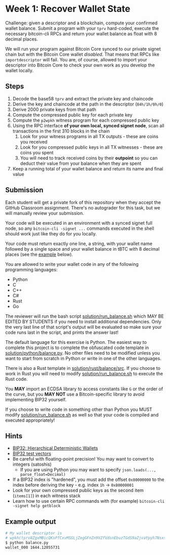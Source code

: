 # Week 1: Recover Wallet State

Challenge: given a descriptor and a blockchain, compute your confirmed wallet
balance. Submit a program with your `tprv` hard-coded, execute the necessary
bitcoin-cli RPCs and return your wallet balance as float with 8 decimal places.

We will run your program against Bitcoin Core synced to our private signet chain
but with the Bitcoin Core wallet *disabled*. That means that RPCs like
`importdescriptor` will fail. You are, of course, allowed to import your
descriptor into Bitcoin Core to check your own work as you develop the wallet locally.

## Steps

1. Decode the base58 `tprv` and extract the private key and chaincode
2. Derive the key and chaincode at the path in the descriptor (`84h/1h/0h/0`)
3. Derive 2000 private keys from that path
4. Compute the compressed public key for each private key
5. Compute the `p2wpkh` witness program for each compressed public key
6. Using the RPC interface **of your own local, synced signet node**, scan all transactions in the first 310 blocks in the chain
    1. Look for your witness programs in all TX outputs - these are coins you received
    2. Look for you compressed public keys in all TX witnesses - these are coins you spent
    3. You will need to track received coins by their **outpoint** so you can deduct their value from your balance when they are spent
7. Keep a running total of your wallet balance and return its name and final value

## Submission

Each student will get a private fork of this repository when they accept the
GitHub Classroom assignment. There's no autograder for this task, but we will
manually review your submission.

Your code will be executed in an environment with a synced signet full node,
so any `bitcoin-cli -signet ...` commands executed in the shell should work
just like they do for you locally.

Your code must return exactly one line, a string, with your wallet name followed
by a single space and your wallet balance in tBTC with 8 decimal places
(see the [example](#example-output) below).

You are allowed to write your wallet code in any of the following programming
languages:

- Python
- C
- C++
- C#
- Rust
- Go

The reviewer will run the bash script
[solution/run_balance.sh](solution/run_balance.sh) which MAY BE EDITED BY
STUDENTS if you need to install additional dependencies. Only the very last line
of that script's output will be evaluated so make sure your code runs last in
the script, and prints the answer last!

The default language for this exercise is Python. The easiest
way to complete this project is to complete the obfuscated code template in
[solution/python/balance.py](solution/python/balance.py). No other files need
to be modified unless you want to start from scratch in Python or write in one
of the other languages.

There is also a Rust template in [solution/rust/balance/src](solution/rust/balance/src).
If you choose to work in Rust you will need to modify [solution/run_balance.sh](solution/run_balance.sh)
to execute the Rust code.

You **MAY** import an ECDSA library to access constants like `G` or the order
of the curve, but you **MAY NOT** use a Bitcoin-specific library to avoid implementing
BIP32 yourself.

If you choose to write code in something other than Python you MUST modify
[solution/run_balance.sh](solution/run_balance.sh) as well so that your code is compiled and
executed appropriately!

## Hints

- [BIP32: Hierarchical Deterministic Wallets](https://github.com/bitcoin/bips/blob/master/bip-0032.mediawiki)
- [BIP32 test vectors](https://en.bitcoin.it/wiki/BIP_0032_TestVectors)
- Be careful with floating-point precision! You may want to convert to integers (satoshis)
    - If you are using Python you may want to specify `json.loads(...,  parse_float=Decimal)`
- If a BIP32 index is "hardened", you must add the offset `0x80000000` to the index before deriving the key
        - e.g. index `1h` -> `0x80000001`
- Look for your own compressed public keys as the second item (`items[1]`) in each witness stack
- Learn how to use certain RPC commands with (for example) `bitcoin-cli -signet help getblock`

## Example output

```sh
# My wallet descriptor is
# wpkh(tprv8ZgxMBicQKsPfCxvMSGLjZegGFnZn9VZfVdsnEbuzTGdS9aZjvaYpyh7NsxsrAc8LsRQZ2EYaCfkvwNpas8cKUBbptDzadY7c3hUi8i33XJ/84h/1h/0h/0/*)#nayduu7d
$ python balance.py
wallet_000 1644.12055731
```
